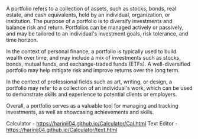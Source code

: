 A portfolio refers to a collection of assets, such as stocks, bonds, real estate, and cash equivalents, held by an individual, organization, or institution. The purpose of a portfolio is to diversify investments and balance risk and return. Portfolios can be managed actively or passively, and may be tailored to an individual's investment goals, risk tolerance, and time horizon.

In the context of personal finance, a portfolio is typically used to build wealth over time, and may include a mix of investments such as stocks, bonds, mutual funds, and exchange-traded funds (ETFs). A well-diversified portfolio may help mitigate risk and improve returns over the long term.

In the context of professional fields such as art, writing, or design, a portfolio may refer to a collection of an individual's work, which can be used to demonstrate skills and experience to potential clients or employers.

Overall, a portfolio serves as a valuable tool for managing and tracking investments, as well as showcasing achievements and skills.

  Calculator - https://harinij04.github.io/Calculator/Cal.html
  Text Editor - https://harinij04.github.io/Calculator/text.html
